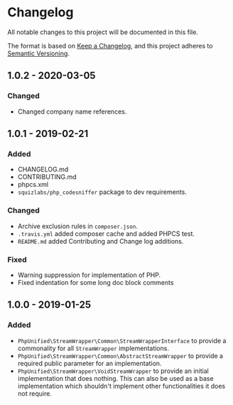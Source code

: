 # Changelog
All notable changes to this project will be documented in this file.

The format is based on [Keep a Changelog](https://keepachangelog.com/en/1.0.0/),
and this project adheres to [Semantic Versioning](https://semver.org/spec/v2.0.0.html).

## 1.0.2 - 2020-03-05
### Changed
- Changed company name references.

## 1.0.1 - 2019-02-21
### Added
- CHANGELOG.md
- CONTRIBUTING.md
- phpcs.xml
- `squizlabs/php_codesniffer` package to dev requirements.

### Changed
- Archive exclusion rules in `composer.json`.
- `.travis.yml` added composer cache and added PHPCS test.
- `README.md` added Contributing and Change log additions.

### Fixed
- Warning suppression for implementation of PHP.
- Fixed indentation for some long doc block comments

## 1.0.0 - 2019-01-25
### Added
- `PhpUnified\StreamWrapper\Common\StreamWrapperInterface` to provide a commonality for all `StreamWrapper` implementations.
- `PhpUnified\StreamWrapper\Common\AbstractStreamWrapper` to provide a required public parameter for an implementation.
- `PhpUnified\StreamWrapper\VoidStreamWrapper` to provide an initial implementation that does nothing. This can also be used as a base implementation which shouldn't implement other functionalities it does not require.

[Unreleased]: https://github.com/php-unified/stream-wrapper/compare/1.0.2...HEAD
[1.0.2]: https://github.com/php-unified/stream-wrapper/compare/1.0.1...1.0.2
[1.0.1]: https://github.com/php-unified/stream-wrapper/compare/1.0.0...1.0.1
